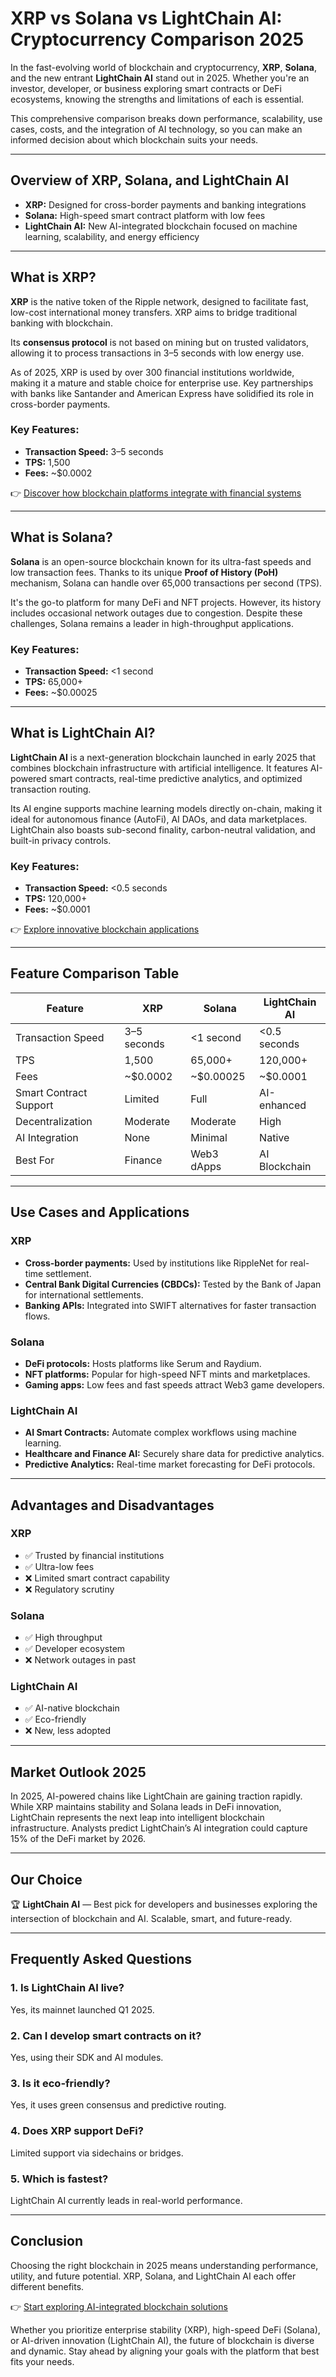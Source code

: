 # XRP vs Solana vs LightChain AI: Cryptocurrency Comparison 2025

In the fast-evolving world of blockchain and cryptocurrency, **XRP**, **Solana**, and the new entrant **LightChain AI** stand out in 2025. Whether you're an investor, developer, or business exploring smart contracts or DeFi ecosystems, knowing the strengths and limitations of each is essential.

This comprehensive comparison breaks down performance, scalability, use cases, costs, and the integration of AI technology, so you can make an informed decision about which blockchain suits your needs.

---

## Overview of XRP, Solana, and LightChain AI

- **XRP:** Designed for cross-border payments and banking integrations  
- **Solana:** High-speed smart contract platform with low fees  
- **LightChain AI:** New AI-integrated blockchain focused on machine learning, scalability, and energy efficiency  

---

## What is XRP?

**XRP** is the native token of the Ripple network, designed to facilitate fast, low-cost international money transfers. XRP aims to bridge traditional banking with blockchain.  

Its **consensus protocol** is not based on mining but on trusted validators, allowing it to process transactions in 3–5 seconds with low energy use.  

As of 2025, XRP is used by over 300 financial institutions worldwide, making it a mature and stable choice for enterprise use. Key partnerships with banks like Santander and American Express have solidified its role in cross-border payments.  

### Key Features:  
- **Transaction Speed:** 3–5 seconds  
- **TPS:** 1,500  
- **Fees:** ~$0.0002  

👉 [Discover how blockchain platforms integrate with financial systems](https://bit.ly/okx-bonus)  

---

## What is Solana?

**Solana** is an open-source blockchain known for its ultra-fast speeds and low transaction fees. Thanks to its unique **Proof of History (PoH)** mechanism, Solana can handle over 65,000 transactions per second (TPS).  

It's the go-to platform for many DeFi and NFT projects. However, its history includes occasional network outages due to congestion. Despite these challenges, Solana remains a leader in high-throughput applications.  

### Key Features:  
- **Transaction Speed:** <1 second  
- **TPS:** 65,000+  
- **Fees:** ~$0.00025  

---

## What is LightChain AI?

**LightChain AI** is a next-generation blockchain launched in early 2025 that combines blockchain infrastructure with artificial intelligence. It features AI-powered smart contracts, real-time predictive analytics, and optimized transaction routing.  

Its AI engine supports machine learning models directly on-chain, making it ideal for autonomous finance (AutoFi), AI DAOs, and data marketplaces. LightChain also boasts sub-second finality, carbon-neutral validation, and built-in privacy controls.  

### Key Features:  
- **Transaction Speed:** <0.5 seconds  
- **TPS:** 120,000+  
- **Fees:** ~$0.0001  

👉 [Explore innovative blockchain applications](https://bit.ly/okx-bonus)  

---

## Feature Comparison Table

| Feature                | XRP          | Solana       | LightChain AI |  
|------------------------|--------------|--------------|---------------|  
| Transaction Speed      | 3–5 seconds  | <1 second    | <0.5 seconds  |  
| TPS                    | 1,500        | 65,000+      | 120,000+      |  
| Fees                   | ~$0.0002     | ~$0.00025    | ~$0.0001      |  
| Smart Contract Support | Limited      | Full         | AI-enhanced   |  
| Decentralization       | Moderate     | Moderate     | High          |  
| AI Integration         | None         | Minimal      | Native        |  
| Best For               | Finance      | Web3 dApps   | AI Blockchain |  

---

## Use Cases and Applications

### XRP  
- **Cross-border payments:** Used by institutions like RippleNet for real-time settlement.  
- **Central Bank Digital Currencies (CBDCs):** Tested by the Bank of Japan for international settlements.  
- **Banking APIs:** Integrated into SWIFT alternatives for faster transaction flows.  

### Solana  
- **DeFi protocols:** Hosts platforms like Serum and Raydium.  
- **NFT platforms:** Popular for high-speed NFT mints and marketplaces.  
- **Gaming apps:** Low fees and fast speeds attract Web3 game developers.  

### LightChain AI  
- **AI Smart Contracts:** Automate complex workflows using machine learning.  
- **Healthcare and Finance AI:** Securely share data for predictive analytics.  
- **Predictive Analytics:** Real-time market forecasting for DeFi protocols.  

---

## Advantages and Disadvantages

### XRP  
- ✅ Trusted by financial institutions  
- ✅ Ultra-low fees  
- ❌ Limited smart contract capability  
- ❌ Regulatory scrutiny  

### Solana  
- ✅ High throughput  
- ✅ Developer ecosystem  
- ❌ Network outages in past  

### LightChain AI  
- ✅ AI-native blockchain  
- ✅ Eco-friendly  
- ❌ New, less adopted  

---

## Market Outlook 2025

In 2025, AI-powered chains like LightChain are gaining traction rapidly. While XRP maintains stability and Solana leads in DeFi innovation, LightChain represents the next leap into intelligent blockchain infrastructure. Analysts predict LightChain’s AI integration could capture 15% of the DeFi market by 2026.  

---

## Our Choice

🏆 **LightChain AI** — Best pick for developers and businesses exploring the intersection of blockchain and AI. Scalable, smart, and future-ready.  

---

## Frequently Asked Questions

### 1. Is LightChain AI live?  
Yes, its mainnet launched Q1 2025.  

### 2. Can I develop smart contracts on it?  
Yes, using their SDK and AI modules.  

### 3. Is it eco-friendly?  
Yes, it uses green consensus and predictive routing.  

### 4. Does XRP support DeFi?  
Limited support via sidechains or bridges.  

### 5. Which is fastest?  
LightChain AI currently leads in real-world performance.  

---

## Conclusion

Choosing the right blockchain in 2025 means understanding performance, utility, and future potential. XRP, Solana, and LightChain AI each offer different benefits.  

👉 [Start exploring AI-integrated blockchain solutions](https://bit.ly/okx-bonus)  

Whether you prioritize enterprise stability (XRP), high-speed DeFi (Solana), or AI-driven innovation (LightChain AI), the future of blockchain is diverse and dynamic. Stay ahead by aligning your goals with the platform that best fits your needs.